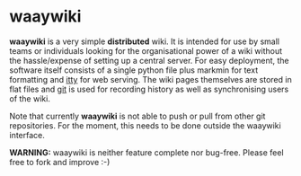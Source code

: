 waaywiki
==================

**waaywiki** is a very simple **distributed** wiki. It is intended for use by
small teams or individuals looking for the organisational power of a wiki
without the hassle/expense of setting up a central server. For easy deployment,
the software itself consists of a single python file plus markmin for text
formatting and [itty](https://github.com/toastdriven/itty) for web serving. The
wiki pages themselves are stored in flat files and [git](
http://www.git-scm.com) is used for recording history as well as synchronising
users of the wiki.

Note that currently **waaywiki** is not able to push or pull from other git
repositories. For the moment, this needs to be done outside the waaywiki
interface.


**WARNING:** waaywiki is neither feature complete nor bug-free. Please feel free
to fork and improve :-)
